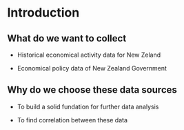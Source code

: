 # Introduction

## What do we want to collect
- Historical economical activity data for New Zeland

- Economical policy data of New Zealand Government

## Why do we choose these data sources
- To build a solid fundation for further data analysis

- To find correlation between these data






